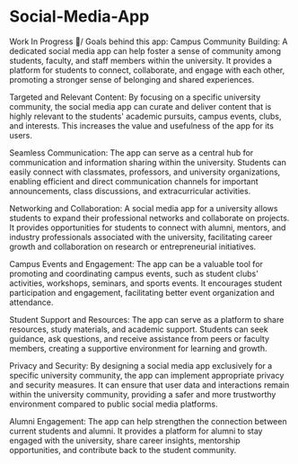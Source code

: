 ﻿# Social-Media-App
Work In Progress 🚧/
Goals behind this app:
Campus Community Building: A dedicated social media app can help foster a sense of community among students, faculty, and staff members within the university. It provides a platform for students to connect, collaborate, and engage with each other, promoting a stronger sense of belonging and shared experiences.

Targeted and Relevant Content: By focusing on a specific university community, the social media app can curate and deliver content that is highly relevant to the students' academic pursuits, campus events, clubs, and interests. This increases the value and usefulness of the app for its users.

Seamless Communication: The app can serve as a central hub for communication and information sharing within the university. Students can easily connect with classmates, professors, and university organizations, enabling efficient and direct communication channels for important announcements, class discussions, and extracurricular activities.

Networking and Collaboration: A social media app for a university allows students to expand their professional networks and collaborate on projects. It provides opportunities for students to connect with alumni, mentors, and industry professionals associated with the university, facilitating career growth and collaboration on research or entrepreneurial initiatives.

Campus Events and Engagement: The app can be a valuable tool for promoting and coordinating campus events, such as student clubs' activities, workshops, seminars, and sports events. It encourages student participation and engagement, facilitating better event organization and attendance.

Student Support and Resources: The app can serve as a platform to share resources, study materials, and academic support. Students can seek guidance, ask questions, and receive assistance from peers or faculty members, creating a supportive environment for learning and growth.

Privacy and Security: By designing a social media app exclusively for a specific university community, the app can implement appropriate privacy and security measures. It can ensure that user data and interactions remain within the university community, providing a safer and more trustworthy environment compared to public social media platforms.

Alumni Engagement: The app can help strengthen the connection between current students and alumni. It provides a platform for alumni to stay engaged with the university, share career insights, mentorship opportunities, and contribute back to the student community.
